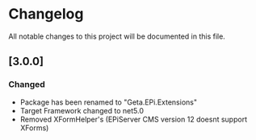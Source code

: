 # Changelog

All notable changes to this project will be documented in this file.

## [3.0.0]

### Changed
- Package has been renamed to "Geta.EPi.Extensions"
- Target Framework changed to net5.0
- Removed XFormHelper's (EPiServer CMS version 12 doesnt support XForms)
